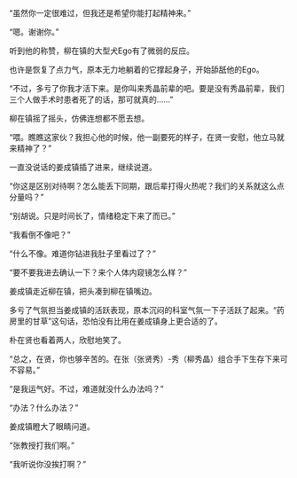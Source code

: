 “虽然你一定很难过，但我还是希望你能打起精神来。”

“嗯。谢谢你。”

听到他的称赞，柳在镇的大型犬Ego有了微弱的反应。

也许是恢复了点力气，原本无力地躺着的它撑起身子，开始舔舐他的Ego。

“不过，多亏了你我才活下来。是你叫来秀晶前辈的吧。要是没有秀晶前辈，我们三个人做手术时患者死了的话，那可就真的……”

柳在镇摇了摇头，仿佛连想都不愿去想。

“喂。瞧瞧这家伙？我担心他的时候，他一副要死的样子，在贤一安慰，他立马就来精神了？”

一直没说话的姜成镇插了进来，继续说道。

“你这是区别对待啊？怎么能丢下同期，跟后辈打得火热呢？我们的关系就这么点分量吗？”

“别胡说。只是时间长了，情绪稳定下来了而已。”

“我看倒不像吧？”

“什么不像。难道你钻进我肚子里看过了？”

“要不要我进去确认一下？来个人体内窥镜怎么样？”

姜成镇走近柳在镇，把头凑到柳在镇嘴边。

多亏了气氛担当姜成镇的活跃表现，原本沉闷的科室气氛一下子活跃了起来。“药房里的甘草”这句话，恐怕没有比用在姜成镇身上更合适的了。

朴在贤也看着两人，欣慰地笑了。

“总之，在贤，你也够辛苦的。在张（张贤秀）-秀（柳秀晶）组合手下生存下来可不容易。”

“是我运气好。不过，难道就没什么办法吗？”

“办法？什么办法？”

姜成镇瞪大了眼睛问道。

“张教授打我们啊。”

“我听说你没挨打啊？”